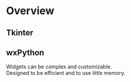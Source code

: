 # Overview

## Tkinter

## wxPython
Widgets can be complex and customizable.  
Designed to be efficient and to use little memory.  

